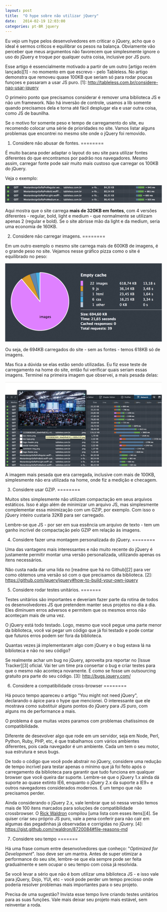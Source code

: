 ```yaml
---
layout: post
title:  "O hype sobre não utilizar jQuery"
date:   2014-02-19 12:03:00
categories: pt-BR jquery
---
```


Eu vejo um hype pelos desenvolvedores em criticar o jQuery, acho que o ideal é sermos críticos e equilibrar os pesos na balança. Obviamente vão perceber que meus argumentos não favorecem que simplesmente ignore o uso do jQuery e troque por qualquer outra coisa, inclusive por JS puro.

Esse artigo é essencialmente motivado a partir de um outro [artigo recém lançado][1] - no momento em que escrevo - pelo Tableless. No artigo demonstra que removeu quase 100KB que seriam só para rodar poucas funçoes e passaram a usar JS puro. 
[1]: http://tableless.com.br/considere-nao-usar-jquery

O primeiro ponto que precisamos considerar é remover uma biblioteca JS e não um framework. Não há inversão de controle, usamos a lib somente quando precisamos dela e torna até fácil desplugar ela e usar outra coisa, como JS de baunilha.

Se o motivo for somente peso e tempo de carregamento do site, eu recomendo colocar uma série de prioridades no site. Vamos listar alguns problemas que encontrei no mesmo site onde o jQuery foi removido.

1. Considere não abusar de fontes. 
========

É muito bacana poder adaptar o layout do seu site para utilizar fontes diferentes do que encontramos por padrão nos navegadores. Mesmo assim, carregar fonte pode sair muito mais custoso que carregar os 100KB do jQuery.

Veja o exemplo:

[![Fontes](/images/tableless-fontes.png)](/images/tableless-fontes.png)

Aqui mostra que o site carrega **mais de 320KB em fontes**, com 4 versões diferentes - regular, bold, light e medium - que normalmente se utilizam apenas 2 (regular e bold). Se o site abrisse mão da light e da medium, seria uma economia de 160KB.

2. Considere não carregar imagens.
========

Em um outro exemplo o mesmo site carrega mais de 600KB de imagens, é o grande peso no site. Vejamos nesse gráfico pizza como o site é equilibrado no peso:

[![Gráfico pizza](/images/tableless-pizza.png)](/images/tableless-pizza.png)

Ou seja, de 694KB carregados do site - sem as fontes - temos 618KB só de imagens.

Mas fica a dúvida se elas estão sendo utilizadas. Eu fiz esse teste de carregamento na home do site, então fui verificar quais seriam essas imagens. Terminei na primeira imagem que observei, a mais pesada delas:

[![Imagens](/images/tableless-imagens.png)](/images/tableless-imagens.png)

A imagem mais pesada que era carregada, inclusive com mais de 100KB, simplesmente não era utilizada na home, onde fiz a medição e checagem.

3. Considere usar GZIP.
========

Muitos sites simplesmente não utilizam compactação em seus arquivos estáticos. Isso é algo além de minimizar um arquivo JS, mas simplesmente complementar essa minimização com um GZIP, por exemplo. Com isso o jQuery inteiro custaria 32KB para ser carregado.

Lembre-se que JS - por ser em sua essência um arquivo de texto - tem um ganho incrível de compactação pelo GZIP em relação às imagens.

4. Considere fazer uma montagem personalizada do jQuery.
========

Uma das vantagens mais interessantes e não muito recente do jQuery é justamente permitir montar uma versão personalizada, utilizando apenas os itens necessários.

Não custa nada dar uma lida no [readme que há no Github][2] para ver como obtemos uma versão só com o que precisamos da biblioteca.
[2]: https://github.com/jquery/jquery#how-to-build-your-own-jquery

5. Considere rodar testes unitários.
=======

Testes unitários são importantes e deveriam fazer parte da rotina de todos os desenvolvedores JS que pretendem manter seus projetos no dia a dia. Eles diminuem erros adversos e permitem que os mesmos erros não aconteçam mais de uma vez. 

O jQuery está todo testado. Logo, mesmo que você pegue uma parte menor da biblioteca, você vai pegar um código que já foi testado e pode contar que futuros erros podem ser fora da biblioteca.

Quantas vezes já implementaram algo com jQuery e o bug estava lá na biblioteca e não no seu código? 

Se realmente achar um bug no jQuery, aproveita pra reportar no [Issue Tracker][3] oficial. Vai ter um time pra consertar o bug e criar testes para que o mesmo não aconteça novamente. É como se fosse um outsourcing gratuito pra parte do seu código.
[3]: http://bugs.jquery.com/

6. Considere a compatibilidade cross-browser
========

Há pouco tempo apareceu o artigo "You might not need jQuery", declarando o ápice para o hype que mencionei. O interessante que ele mostrava como substituir alguns pontos do jQuery para JS puro, com alguns ms de performance a mais.

O problema é que muitas vezes paramos com problemas chatíssimos de compatibilidade.

Diferente de desevolver algo que rode em um servidor, seja em Node, Perl, Python, Ruby, PHP, etc, é que trabalhamos com vários ambientes diferentes, pois cada navegador é um ambiente. Cada um tem o seu motor, sua estrutura e seus bugs.

De todo o código que você pode abstrair no jQuery, considere uma redução de tempo incrível para testar apenas o mínimo que já foi feito após o carregamento da biblioteca para garantir que tudo funciona em qualquer browser que você queira dar suporte. Lembre-se que o jQuery 1.x ainda dá suporte ao quase extinto IE6, enquanto o jQuery 2.x da suporte a IE9+ e outros navegadores considerados modernos. É um tempo que não precisamos perder.

Ainda considerando o jQuery 2.x, vale lembrar que só nessa versão temos mais de 100 itens marcados para soluções de compatibilidade crossbrowser. O [Rick Waldron](https://twitter.com/rwaldron) compilou [uma lista com esses itens][4]. Se quiser criar seu próprio JS puro, vale a pena conferir para não cair em algumas das pegadinhas já observadas e corrigidas no jQuery.
[4]: https://gist.github.com/rwaldron/8720084#file-reasons-md


7. Considere seu tempo
=======

Há uma frase comum entre desenvolvedores que conheço: "*Optimized for Development*". Isso deve ser um mantra. Antes de super otimizar a performance do seu site, lembre-se que ela sempre pode ser feita gradualmente e sem ocupar o seu tempo com coisa já resolvida.

Se você levar a sério que não é bom utilizar uma biblioteca JS - e isso vale para jQuery, Dojo, YUI, etc - você pode perder um tempo precioso onde poderia resolver problemas mais importantes para o seu projeto.

Precisa de uma sugestão? Invista esse tempo livre criando testes unitários para as suas funções. Vale mais deixar seu projeto mais estável, sem reinventar a roda.